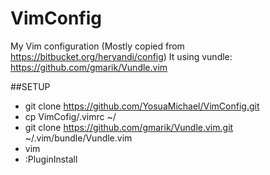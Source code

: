VimConfig
=========

My Vim configuration
(Mostly copied from https://bitbucket.org/heryandi/config)
It using vundle: https://github.com/gmarik/Vundle.vim

##SETUP

- git clone https://github.com/YosuaMichael/VimConfig.git
- cp VimCofig/.vimrc ~/
- git clone https://github.com/gmarik/Vundle.vim.git ~/.vim/bundle/Vundle.vim
- vim
- :PluginInstall

